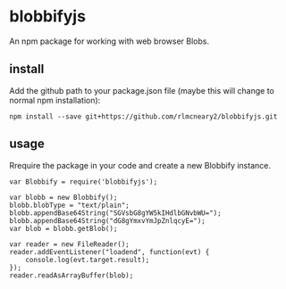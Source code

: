 # blobbifyjs
An npm package for working with web browser Blobs.

## install
Add the github path to your package.json file (maybe this will change to normal npm installation):
```
npm install --save git+https://github.com/rlmcneary2/blobbifyjs.git
```

## usage
Rrequire the package in your code and create a new Blobbify instance.
```
var Blobbify = require('blobbifyjs');

var blobb = new Blobbify();
blobb.blobType = "text/plain";
blobb.appendBase64String("SGVsbG8gYW5kIHdlbGNvbWU=");
blobb.appendBase64String("dG8gYmxvYmJpZnlqcyE=");
var blob = blobb.getBlob();

var reader = new FileReader();
reader.addEventListener("loadend", function(evt) {
    console.log(evt.target.result);
});
reader.readAsArrayBuffer(blob);

``` 
